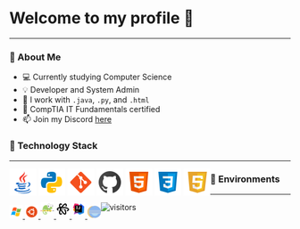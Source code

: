 <h1>Welcome to my profile 🚀</h1>
<hr>
<h3>🤵 About Me</h3>
<ul style="list-stle-type: none;">
  <li style="list-stle-type: none;">💻 Currently studying Computer Science</li>
  <li>💡 Developer and System Admin</li>
  <li>🔧 I work with <code>.java</code>, <code>.py</code>, and <code>.html</code></li>
  <li>📓 CompTIA IT Fundamentals certified</li>
  <li>📫 Join my Discord <a href="https://discord.gg/9SNENvp">here</a></li>
</ul>

<h3>🔭 Technology Stack</h3>
<hr>
<div style="float: left;">
  <img src="img/java.png" alt="Java"/>
  <img src="img/python.png" alt="Python"/>
  <img src="img/git.png" alt="Git"/>
  <img src="img/github.png" alt="GitHub"/>
  <img src="img/html.png" alt="HTML"/>
  <img src="img/css.png" alt="CSS"/>
  <img src="img/javascript.png" alt="JavaScript"/>
</div>
<h3>🔨 Environments</h3>
<hr>
<div style="float: left;" >

<a href="https://www.microsoft.com" rel="nofollow">
  <img src="img/windows.png" style="max-width:75%;">
</a>

<a href="https://www.ubuntu.com/" rel="nofollow">
  <img src="img/ubuntu.png">
</a>

<a href="https://notepad-plus-plus.org/downloads/" rel="nofollow">
  <img src="img/notepad.png"style="padding-bottom: 5px;">
</a>

<a href="https://atom.io/" rel="nofollow">
  <img src="img/atom.png"style="padding-bottom: 5px;">
</a>

<a href="https://www.jetbrains.com/idea/" rel="nofollow">
  <img src="img/intellij.png"style="padding-bottom: 5px;">
</a>

<a href="https://www.eclipse.org/ide/" rel="nofollow">
  <img src="img/eclipse.png" style="height: 24px;">
</a>
</div>

![visitors](https://visitor-badge.glitch.me/badge?page_id=page.id)
